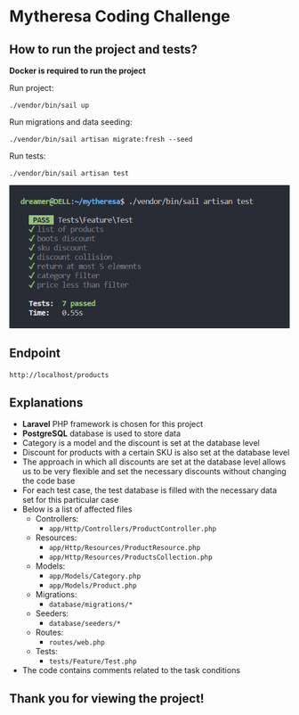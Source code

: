 # Mytheresa Coding Challenge

## How to run the project and tests?

**Docker is required to run the project**

Run project:

    ./vendor/bin/sail up

Run migrations and data seeding:

    ./vendor/bin/sail artisan migrate:fresh --seed

Run tests:

    ./vendor/bin/sail artisan test

![](tests.png)

## Endpoint

`http://localhost/products`

## Explanations

* **Laravel** PHP framework is chosen for this project
* **PostgreSQL** database is used to store data
* Category is a model and the discount is set at the database level
* Discount for products with a certain SKU is also set at the database level
* The approach in which all discounts are set at the database level allows us to be very flexible and set the necessary discounts without changing the code base
* For each test case, the test database is filled with the necessary data set for this particular case
* Below is a list of affected files
    * Controllers:
        * `app/Http/Controllers/ProductController.php`
    * Resources:
        * `app/Http/Resources/ProductResource.php`
        * `app/Http/Resources/ProductsCollection.php`
    * Models:
        * `app/Models/Category.php`
        * `app/Models/Product.php`
    * Migrations:
        * `database/migrations/*`
    * Seeders:
        * `database/seeders/*`
    * Routes:
        * `routes/web.php`
    * Tests:
        * `tests/Feature/Test.php`
* The code contains comments related to the task conditions

## Thank you for viewing the project!